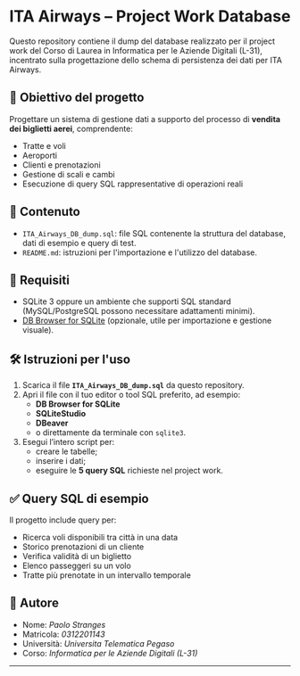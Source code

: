 # ITA Airways – Project Work Database

Questo repository contiene il dump del database realizzato per il project work del Corso di Laurea in Informatica per le Aziende Digitali (L-31), incentrato sulla progettazione dello schema di persistenza dei dati per ITA Airways.

## 🎯 Obiettivo del progetto

Progettare un sistema di gestione dati a supporto del processo di **vendita dei biglietti aerei**, comprendente:
- Tratte e voli
- Aeroporti
- Clienti e prenotazioni
- Gestione di scali e cambi
- Esecuzione di query SQL rappresentative di operazioni reali

## 📂 Contenuto

- `ITA_Airways_DB_dump.sql`: file SQL contenente la struttura del database, dati di esempio e query di test.
- `README.md`: istruzioni per l'importazione e l'utilizzo del database.

## 🧰 Requisiti

- SQLite 3 oppure un ambiente che supporti SQL standard (MySQL/PostgreSQL possono necessitare adattamenti minimi).
- [DB Browser for SQLite](https://sqlitebrowser.org/) (opzionale, utile per importazione e gestione visuale).

## 🛠️ Istruzioni per l'uso

1. Scarica il file **`ITA_Airways_DB_dump.sql`** da questo repository.
2. Apri il file con il tuo editor o tool SQL preferito, ad esempio:
   - **DB Browser for SQLite**
   - **SQLiteStudio**
   - **DBeaver**
   - o direttamente da terminale con `sqlite3`.
3. Esegui l’intero script per:
   - creare le tabelle;
   - inserire i dati;
   - eseguire le **5 query SQL** richieste nel project work.

## ✅ Query SQL di esempio

Il progetto include query per:
- Ricerca voli disponibili tra città in una data
- Storico prenotazioni di un cliente
- Verifica validità di un biglietto
- Elenco passeggeri su un volo
- Tratte più prenotate in un intervallo temporale

## 📘 Autore

- Nome: *Paolo Stranges*
- Matricola: *0312201143*
- Università: *Universita Telematica Pegaso*
- Corso: *Informatica per le Aziende Digitali (L-31)*

---
